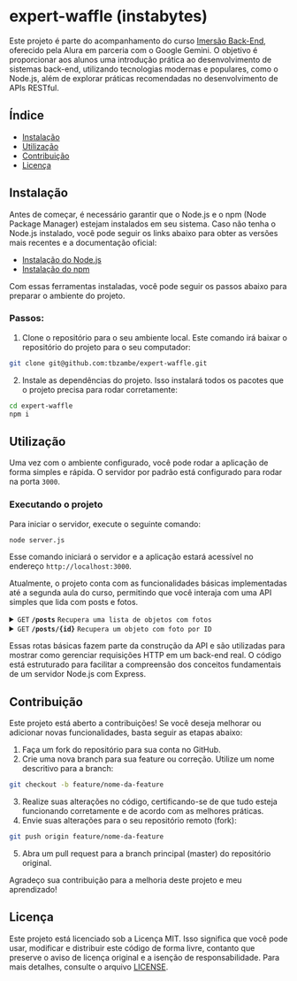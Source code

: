 # expert-waffle (instabytes)

Este projeto é parte do acompanhamento do curso [Imersão Back-End](https://www.alura.com.br/imersao-dev-back-end-google-gemini), oferecido pela Alura em parceria com o Google Gemini. O objetivo é proporcionar aos alunos uma introdução prática ao desenvolvimento de sistemas back-end, utilizando tecnologias modernas e populares, como o Node.js, além de explorar práticas recomendadas no desenvolvimento de APIs RESTful.

## Índice

- [Instalação](#instalação)
- [Utilização](#utilização)
- [Contribuição](#contribuição)
- [Licença](#licença)

## Instalação

Antes de começar, é necessário garantir que o Node.js e o npm (Node Package Manager) estejam instalados em seu sistema. Caso não tenha o Node.js instalado, você pode seguir os links abaixo para obter as versões mais recentes e a documentação oficial:
- [Instalação do Node.js](https://nodejs.org)
- [Instalação do npm](https://docs.npmjs.com/downloading-and-installing-node-js-and-npm)

Com essas ferramentas instaladas, você pode seguir os passos abaixo para preparar o ambiente do projeto.

### Passos:

1. Clone o repositório para o seu ambiente local. Este comando irá baixar o repositório do projeto para o seu computador:
```bash
git clone git@github.com:tbzambe/expert-waffle.git
```

2. Instale as dependências do projeto. Isso instalará todos os pacotes que o projeto precisa para rodar corretamente:

```bash
cd expert-waffle
npm i
```

## Utilização

Uma vez com o ambiente configurado, você pode rodar a aplicação de forma simples e rápida. O servidor por padrão está configurado para rodar na porta `3000`.

### Executando o projeto

Para iniciar o servidor, execute o seguinte comando:

```bash
node server.js
```

Esse comando iniciará o servidor e a aplicação estará acessível no endereço `http://localhost:3000`.

Atualmente, o projeto conta com as funcionalidades básicas implementadas até a segunda aula do curso, permitindo que você interaja com uma API simples que lida com posts e fotos.

<details>
 <summary><code>GET</code> <code><b>/posts</b></code> <code>Recupera uma lista de objetos com fotos</code></summary>

> ### Descrição
> Esse endpoint retorna uma lista de objetos, cada um representando uma foto, com informações relacionadas (como descrição e URL).
> ### Parâmetros
> | nome | tipo | tipo de dado | descrição |
> |------|------|--------------|-----------|
> | N/A  | N/A  | N/A          | N/A       |
> ### Respostas
> | código http | content-type               | resposta                                 |
> |-------------|----------------------------|------------------------------------------|
> | `200`       | `application/json`         | `[{id:1,descricao:'Um gato fazendo balé',imagem:'https://placecats.com/300/300'},{id:2,descricao:'Um gato explorando uma caixa',imagem:'https://placecats.com/300/300'},{id:3,descricao:'Um gato dormindo em uma cama',imagem:'https://placecats.com/300/300'},{id:4,descricao:'Um gato brincando com um novelo de lã',imagem:'https://placecats.com/300/300'},{id:5,descricao:'Um gato tomando sol na janela',imagem:'https://placecats.com/300/300'}]` |
> | `404`       | `text/plain;charset=UTF-8` | `<img src="https://http.cat/404">`       |
> ### Exemplo de cURL
> ```bash
>  curl --request GET --url http://localhost:3000/posts
> ```
</details>

<details>
 <summary><code>GET</code> <code><b>/posts/{id}</b></code> <code>Recupera um objeto com foto por ID</code></summary>

> ### Descrição
> Através desse endpoint, você pode recuperar informações de um único objeto de foto, utilizando o ID específico para consulta.
> ### Parâmetros
> | nome | tipo | tipo de dado | descrição                   |
> |------|------|--------------|-----------------------------|
> | id   | path | numérico     | ID da foto a ser recuperada |
> ### Respostas
> | código http | content-type               | resposta                                 |
> |-------------|----------------------------|------------------------------------------|
> | `200`       | `application/json`         | `{id:1,descricao:'Um gato fazendo balé',imagem:'https://placecats.com/300/300'}` |
> | `404`       | `text/plain;charset=UTF-8` | `<img src="https://http.cat/404">`       |
> ### Exemplo de cURL
> ```bash
>  curl --request GET --url http://localhost:3000/posts/1
> ```
</details>

Essas rotas básicas fazem parte da construção da API e são utilizadas para mostrar como gerenciar requisições HTTP em um back-end real. O código está estruturado para facilitar a compreensão dos conceitos fundamentais de um servidor Node.js com Express.

## Contribuição

Este projeto está aberto a contribuições! Se você deseja melhorar ou adicionar novas funcionalidades, basta seguir as etapas abaixo:

1. Faça um fork do repositório para sua conta no GitHub.
2. Crie uma nova branch para sua feature ou correção. Utilize um nome descritivo para a branch:
```bash
git checkout -b feature/nome-da-feature
```
3. Realize suas alterações no código, certificando-se de que tudo esteja funcionando corretamente e de acordo com as melhores práticas.
4. Envie suas alterações para o seu repositório remoto (fork):
```bash
git push origin feature/nome-da-feature
```
5. Abra um pull request para a branch principal (master) do repositório original.

Agradeço sua contribuição para a melhoria deste projeto e meu aprendizado!

## Licença

Este projeto está licenciado sob a Licença MIT. Isso significa que você pode usar, modificar e distribuir este código de forma livre, contanto que preserve o aviso de licença original e a isenção de responsabilidade. Para mais detalhes, consulte o arquivo [LICENSE](LICENSE.txt).
